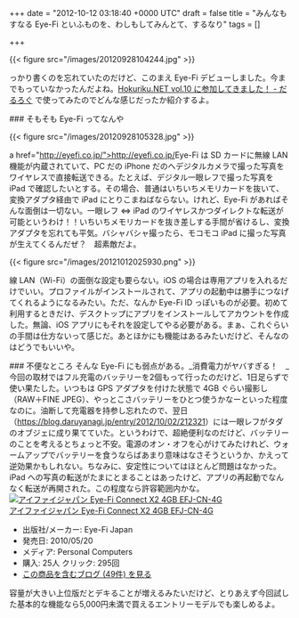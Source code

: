 
+++
date = "2012-10-12 03:18:40 +0000 UTC"
draft = false
title = "みんなもすなる Eye-Fi といふものを、わしもしてみんとて、するなり"
tags = []

+++


{{< figure src="/images/20120928104244.jpg"  >}}

っかり書くのを忘れていたのだけど、このまえ Eye-Fi デビューしました。今までもっていなかったんだよね。<a href="https://blog.daruyanagi.jp/entry/2012/10/01/202730">Hokuriku.NET vol.10 に参加してきました！ - だるろぐ</a> で使ってみたのでどんな感じだったか紹介するよ。

<div class="section">
    ### そもそも Eye-Fi ってなんや
    

{{< figure src="/images/20120928105328.jpg"  >}}

a href="http://eyefi.co.jp/">http://eyefi.co.jp/</a>Eye-Fi は SD カードに無線 LAN 機能が内蔵されていて、PC だの iPhone だのへデジタルカメラで撮った写真をワイヤレスで直接転送できる。たとえば、デジタル一眼レフで撮った写真を iPad で確認したいとする。その場合、普通はいちいちメモリカードを抜いて、変換アダプタ経由で iPad にとりこまねばならない。けれど、Eye-Fi があればそんな面倒は一切ない。一眼レフ &lt;=> iPad のワイヤレスかつダイレクトな転送が可能というわけ！！いちいちメモリカードを抜き差しする手間が省けるし、変換アダプタを忘れても平気。バシャバシャ撮ったら、モコモコ iPad に撮った写真が生えてくるんだぜ？　超素敵だよ。

{{< figure src="/images/20121012025930.png"  >}}

線 LAN（Wi-Fi）の面倒な設定も要らない。iOS の場合は専用アプリを入れるだけでいい。プロファイルがインストールされて、アプリの起動中は勝手につなげてくれるようになるみたい。ただ、なんか Eye-Fi ID っぽいものが必要。初めて利用するときだけ、デスクトップにアプリをインストールしてアカウントを作成した。無論、iOS アプリにもそれを設定してやる必要がある。まぁ、これぐらいの手間は仕方ないって感じだ。あとほかにも機能はあるみたいだけど、そんなのはどうでもいいや。

</div>
<div class="section">
    ### 不便なところ
    そんな Eye-Fi にも弱点がある。_消費電力がヤバすぎる！　_今回の取材ではフル充電のバッテリーを2個もって行ったのだけど、1日足らずで使い果たした。いつもは GPS アダプタを付けた状態で 4GB ぐらい撮影し（RAW＋FINE JPEG）、やっとこさバッテリーをひとつ使うかなーといった程度なのに。油断して充電器を持参し忘れたので、翌日（<a href="https://blog.daruyanagi.jp/entry/2012/10/02/212321">https://blog.daruyanagi.jp/entry/2012/10/02/212321</a>）には一眼レフがタダのオブジェに成り果てていた。というわけで、超絶便利なのだけど、バッテリーのことを考えるとちょっと不安。電源のオン・オフを心がけてみたけれど、ウォームアップでバッテリーを食うならばあまり意味はなさそうというか、かえって逆効果かもしれない。ちなみに、安定性についてはほとんど問題はなかった。iPad への写真の転送がたまにとまることはあったけど、アプリの再起動でなんなく転送が再開された。この程度なら許容範囲内かな。<div class="hatena-asin-detail"><a href="http://www.amazon.co.jp/exec/obidos/ASIN/B003M05LMM/bestylesnet-22/"><img src="https://d.hatena.ne.jp/images/hatena_aws.gif" class="hatena-asin-detail-image" alt="アイファイジャパン Eye-Fi Connect X2 4GB EFJ-CN-4G" title="アイファイジャパン Eye-Fi Connect X2 4GB EFJ-CN-4G"/></a><div class="hatena-asin-detail-info"><a href="http://www.amazon.co.jp/exec/obidos/ASIN/B003M05LMM/bestylesnet-22/">アイファイジャパン Eye-Fi Connect X2 4GB EFJ-CN-4G</a><ul><li><span class="hatena-asin-detail-label">出版社/メーカー:</span> Eye-Fi Japan</li><li><span class="hatena-asin-detail-label">発売日:</span> 2010/05/20</li><li><span class="hatena-asin-detail-label">メディア:</span> Personal Computers</li><li><span class="hatena-asin-detail-label">購入</span>: 25人 <span class="hatena-asin-detail-label">クリック</span>: 295回</li><li><a href="http://d.hatena.ne.jp/asin/B003M05LMM/bestylesnet-22" target="_blank">この商品を含むブログ (49件) を見る</a></li></ul></div><div class="hatena-asin-detail-foot"></div></div>容量が大きい上位版だとデキることが増えるみたいだけど、とりあえず今回試した基本的な機能なら5,000円未満で買えるエントリーモデルでも楽しめるよ。

</div>

